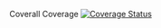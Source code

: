 Coverall Coverage
[![Coverage Status](https://coveralls.io/repos/github/NicolasZanardo/APIREST_FastAPI_Base/badge.svg?branch=main)](https://coveralls.io/github/NicolasZanardo/APIREST_FastAPI_Base?branch=main)
